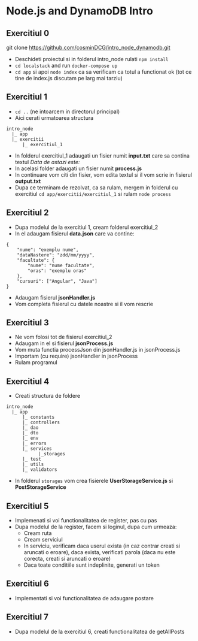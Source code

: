 # Node.js and DynamoDB Intro

## Exercitiul 0
git clone https://github.com/cosminDCG/intro_node_dynamodb.git
- Deschideti proiectul si in folderul intro_node rulati `npm install`
- `cd localstack` and run `docker-compose up`
- `cd app` si apoi `node index` ca sa verificam ca totul a functionat ok (tot ce tine de index.js discutam pe larg mai tarziu)

## Exercitiul 1
- `cd ..` (ne intoarcem in directorul principal)
- Aici cerati urmatoarea structura
```
intro_node
  |_ app
  |_ exercitii
      |_ exercitiul_1
```
- In folderul exercitiul_1 adaugati un fisier numit **input.txt** care sa contina textul *Data de astazi este:*
- In acelasi folder adaugati un fisier numit **process.js** 
- In continuare vom citi din fisier, vom edita textul si il vom scrie in fisierul **output.txt**
- Dupa ce terminam de rezolvat, ca sa rulam, mergem in folderul cu exercitiul `cd app/exercitii/exercitiul_1` si rulam `node process`

## Exercitiul 2
- Dupa modelul de la exercitiul 1, cream folderul exercitiul_2
- In el adaugam fisierul **data.json** care va contine:
```
{
    "nume": "exemplu nume",
    "dataNastere": "zdd/mm/yyyy",
    "facultate": {
        "nume": "nume facultate",
        "oras": "exemplu oras"
    },
    "cursuri": ["Angular", "Java"]
}
```
- Adaugam fisierul **jsonHandler.js**
- Vom completa fisierul cu datele noastre si il vom rescrie

## Exercitiul 3
- Ne vom folosi tot de fisierul exercitiul_2
- Adaugam in el si fisierul **jsonProcess.js**
- Vom muta functia processJson din jsonHandler.js in jsonProcess.js
- Importam (cu require) jsonHandler in jsonProcess
- Rulam programul


## Exercitiul 4
- Creati structura de foldere
```
intro_node
  |_ app
      |_ constants
      |_ controllers
      |_ dao
      |_ dto
      |_ env
      |_ errors
      |_ services
            |_storages
      |_ test
      |_ utils
      |_ validators
```
- In folderul `storages` vom crea fisierele **UserStorageService.js** si **PostStorageService**

## Exercitiul 5
- Implemenati si voi functionalitatea de register, pas cu pas
- Dupa modelul de la register, facem si loginul, dupa cum urmeaza:
    - Cream ruta
    - Cream serviciul
    - In serviciu, verificam daca userul exista (in caz contrar creati si aruncati o eroare), daca exista, verificati parola (daca nu este corecta, creati si aruncati o eroare)
    - Daca toate conditiile sunt indeplinite, generati un token

## Exercitiul 6
- Implementati si voi functionalitatea de adaugare postare

## Exercitiul 7
- Dupa modelul de la exercitiul 6, creati functionalitatea de getAllPosts